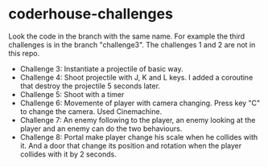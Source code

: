 # coderhouse-challenges
Look the code in the branch with the same name. For example the third challenges is in the branch "challenge3". The challenges 1 and 2 are not in this repo. 

- Challenge 3: Instantiate a projectile of basic way.
- Challenge 4: Shoot projectile with J, K and L keys. I added a coroutine that destroy the projectile 5 seconds later.
- Challenge 5: Shoot with a timer
- Challenge 6: Movemente of player with camera changing. Press key "C" to change the camera. Used Cinemachine.
- Challenge 7: An enemy following to the player, an enemy looking at the player and an enemy can do the two behaviours.
- Challenge 8: Portal make player change his scale when he collides with it. And a door that change its position and rotation when the player collides with it by 2 seconds.
